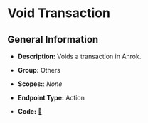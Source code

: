 # Void Transaction

## General Information

- **Description:** Voids a transaction in Anrok.

- **Group:** Others
- **Scopes:**: _None_
- **Endpoint Type:** Action
- **Code:** [🔗](https://github.com/NangoHQ/integration-templates/tree/main/integrations/anrok/actions/void-transaction.ts)
